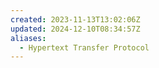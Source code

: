 ```yaml
---
created: 2023-11-13T13:02:06Z
updated: 2024-12-10T08:34:57Z
aliases:
  - Hypertext Transfer Protocol
---
```

